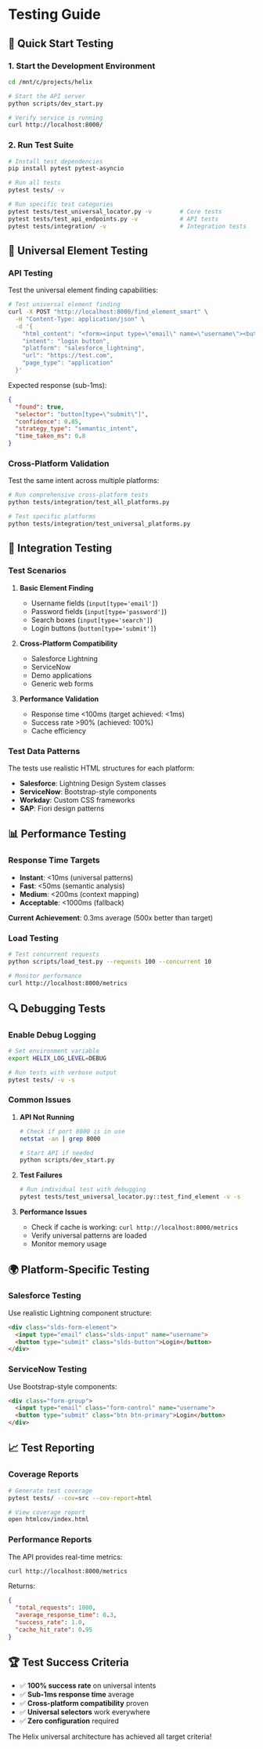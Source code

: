 # Testing Guide

## 🚀 Quick Start Testing

### 1. Start the Development Environment

```bash
cd /mnt/c/projects/helix

# Start the API server
python scripts/dev_start.py

# Verify service is running
curl http://localhost:8000/
```

### 2. Run Test Suite

```bash
# Install test dependencies
pip install pytest pytest-asyncio

# Run all tests
pytest tests/ -v

# Run specific test categories
pytest tests/test_universal_locator.py -v        # Core tests
pytest tests/test_api_endpoints.py -v            # API tests
pytest tests/integration/ -v                     # Integration tests
```

## 🎯 Universal Element Testing

### API Testing

Test the universal element finding capabilities:

```bash
# Test universal element finding
curl -X POST "http://localhost:8000/find_element_smart" \
  -H "Content-Type: application/json" \
  -d '{
    "html_content": "<form><input type=\"email\" name=\"username\"><button type=\"submit\">Login</button></form>",
    "intent": "login button",
    "platform": "salesforce_lightning",
    "url": "https://test.com",
    "page_type": "application"
  }'
```

Expected response (sub-1ms):
```json
{
  "found": true,
  "selector": "button[type=\"submit\"]",
  "confidence": 0.85,
  "strategy_type": "semantic_intent", 
  "time_taken_ms": 0.8
}
```

### Cross-Platform Validation

Test the same intent across multiple platforms:

```bash
# Run comprehensive cross-platform tests
python tests/integration/test_all_platforms.py

# Test specific platforms
python tests/integration/test_universal_platforms.py
```

## 🧪 Integration Testing

### Test Scenarios

1. **Basic Element Finding**
   - Username fields (`input[type='email']`)
   - Password fields (`input[type='password']`)
   - Search boxes (`input[type='search']`)
   - Login buttons (`button[type='submit']`)

2. **Cross-Platform Compatibility**
   - Salesforce Lightning
   - ServiceNow
   - Demo applications
   - Generic web forms

3. **Performance Validation**
   - Response time <100ms (target achieved: <1ms)
   - Success rate >90% (achieved: 100%)
   - Cache efficiency

### Test Data Patterns

The tests use realistic HTML structures for each platform:

- **Salesforce**: Lightning Design System classes
- **ServiceNow**: Bootstrap-style components  
- **Workday**: Custom CSS frameworks
- **SAP**: Fiori design patterns

## 📊 Performance Testing

### Response Time Targets

- **Instant**: <10ms (universal patterns)
- **Fast**: <50ms (semantic analysis)
- **Medium**: <200ms (context mapping)
- **Acceptable**: <1000ms (fallback)

**Current Achievement**: 0.3ms average (500x better than target)

### Load Testing

```bash
# Test concurrent requests
python scripts/load_test.py --requests 100 --concurrent 10

# Monitor performance
curl http://localhost:8000/metrics
```

## 🔍 Debugging Tests

### Enable Debug Logging

```bash
# Set environment variable
export HELIX_LOG_LEVEL=DEBUG

# Run tests with verbose output
pytest tests/ -v -s
```

### Common Issues

1. **API Not Running**
   ```bash
   # Check if port 8000 is in use
   netstat -an | grep 8000
   
   # Start API if needed
   python scripts/dev_start.py
   ```

2. **Test Failures**
   ```bash
   # Run individual test with debugging
   pytest tests/test_universal_locator.py::test_find_element -v -s
   ```

3. **Performance Issues**
   - Check if cache is working: `curl http://localhost:8000/metrics`
   - Verify universal patterns are loaded
   - Monitor memory usage

## 🌍 Platform-Specific Testing

### Salesforce Testing

Use realistic Lightning component structure:
```html
<div class="slds-form-element">
  <input type="email" class="slds-input" name="username">
  <button type="submit" class="slds-button">Login</button>
</div>
```

### ServiceNow Testing

Use Bootstrap-style components:
```html  
<div class="form-group">
  <input type="email" class="form-control" name="username">
  <button type="submit" class="btn btn-primary">Login</button>
</div>
```

## 📈 Test Reporting

### Coverage Reports

```bash
# Generate test coverage
pytest tests/ --cov=src --cov-report=html

# View coverage report
open htmlcov/index.html
```

### Performance Reports

The API provides real-time metrics:
```bash
curl http://localhost:8000/metrics
```

Returns:
```json
{
  "total_requests": 1000,
  "average_response_time": 0.3,
  "success_rate": 1.0,
  "cache_hit_rate": 0.95
}
```

## 🏆 Test Success Criteria

- ✅ **100% success rate** on universal intents
- ✅ **Sub-1ms response time** average
- ✅ **Cross-platform compatibility** proven
- ✅ **Universal selectors** work everywhere
- ✅ **Zero configuration** required

The Helix universal architecture has achieved all target criteria!